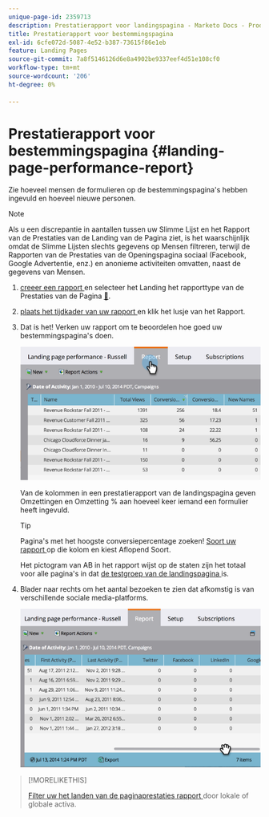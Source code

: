 ```yaml
---
unique-page-id: 2359713
description: Prestatierapport voor landingspagina - Marketo Docs - Productdocumentatie
title: Prestatierapport voor bestemmingspagina
exl-id: 6cfe072d-5087-4e52-b387-73615f86e1eb
feature: Landing Pages
source-git-commit: 7a8f5146126d6e8a4902be9337eef4d51e108cf0
workflow-type: tm+mt
source-wordcount: '206'
ht-degree: 0%

---
```


# Prestatierapport voor bestemmingspagina {#landing-page-performance-report}

Zie hoeveel mensen de formulieren op de bestemmingspagina&#39;s hebben ingevuld en hoeveel nieuwe personen.

>[!NOTE]
>
>Als u een discrepantie in aantallen tussen uw Slimme Lijst en het Rapport van de Prestaties van de Landing van de Pagina ziet, is het waarschijnlijk omdat de Slimme Lijsten slechts gegevens op Mensen filtreren, terwijl de Rapporten van de Prestaties van de Openingspagina sociaal (Facebook, Google Advertentie, enz.) en anonieme activiteiten omvatten, naast de gegevens van Mensen.

1. [ creeer een rapport ](/help/marketo/product-docs/reporting/basic-reporting/creating-reports/create-a-report-in-a-program.md) en selecteer het Landing het rapporttype van de Prestaties van de Pagina [&#128279;](/help/marketo/product-docs/reporting/basic-reporting/report-types/report-type-overview.md).
1. [ plaats het tijdkader van uw rapport ](/help/marketo/product-docs/reporting/basic-reporting/editing-reports/change-a-report-time-frame.md) en klik het lusje van het Rapport.
1. Dat is het! Verken uw rapport om te beoordelen hoe goed uw bestemmingspagina&#39;s doen.

   ![](assets/image2014-9-16-15-3a53-3a33.png)

   Van de kolommen in een prestatierapport van de landingspagina geven Omzettingen en Omzetting % aan hoeveel keer iemand een formulier heeft ingevuld.

   >[!TIP]
   >
   >Pagina&#39;s met het hoogste conversiepercentage zoeken! [ Soort uw rapport ](/help/marketo/product-docs/reporting/basic-reporting/editing-reports/sort-report-on-columns.md) op die kolom en kiest Aflopend Soort.

   Het pictogram van AB in het rapport wijst op de staten zijn het totaal voor alle pagina&#39;s in dat [ de testgroep van de landingspagina ](/help/marketo/product-docs/demand-generation/landing-pages/understanding-landing-pages/landing-page-test-groups.md) is.

1. Blader naar rechts om het aantal bezoeken te zien dat afkomstig is van verschillende sociale media-platforms.

   ![](assets/image2014-9-16-15-3a54-3a27.png)

>[!MORELIKETHIS]
>
>[ Filter uw het landen van de paginaprestaties rapport ](/help/marketo/product-docs/demand-generation/landing-pages/landing-page-actions/filter-a-landing-page-performance-report.md) door lokale of globale activa.
